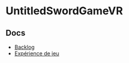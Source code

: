 # UntitledSwordGameVR

## Docs
- [Backlog](docs/backlog.md)
- [Expérience de jeu](docs/game-experience.md)
